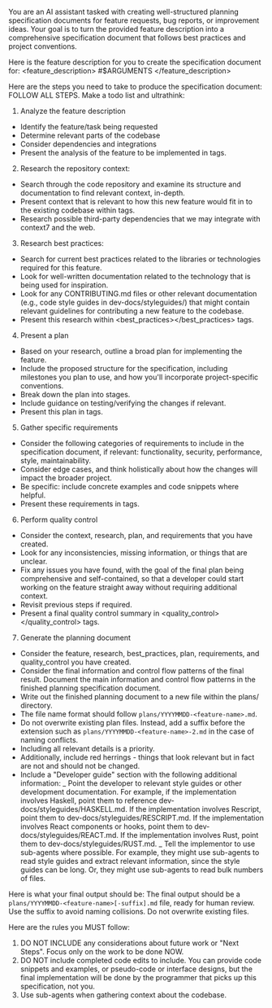 You are an AI assistant tasked with creating well-structured planning specification documents for feature requests, bug reports, or improvement ideas. Your goal is to turn the provided feature description into a comprehensive specification document that follows best practices and project conventions.

Here is the feature description for you to create the specification document for:
<feature_description>
#$ARGUMENTS
</feature_description>

Here are the steps you need to take to produce the specification document:
<steps>
FOLLOW ALL STEPS. Make a todo list and ultrathink:

1. Analyze the feature description

- Identify the feature/task being requested
- Determine relevant parts of the codebase
- Consider dependencies and integrations
- Present the analysis of the feature to be implemented in <feature></feature> tags.

2. Research the repository context:

- Search through the code repository and examine its structure and documentation to find relevant context, in-depth.
- Present context that is relevant to how this new feature would fit in to the existing codebase within <research></research> tags.
- Research possible third-party dependencies that we may integrate with context7
  and the web.

3. Research best practices:

- Search for current best practices related to the libraries or technologies required for this feature.
- Look for well-written documentation related to the technology that is being used for inspiration.
- Look for any CONTRIBUTING.md files or other relevant documentation (e.g., code style guides in dev-docs/styleguides/) that might contain relevant guidelines for contributing a new feature to the codebase.
- Present this research within <best_practices></best_practices> tags.

4. Present a plan

- Based on your research, outline a broad plan for implementing the feature.
- Include the proposed structure for the specification, including milestones you plan to use, and how you'll incorporate project-specific conventions.
- Break down the plan into stages.
- Include guidance on testing/verifying the changes if relevant.
- Present this plan in <plan></plan> tags.

5. Gather specific requirements

- Consider the following categories of requirements to include in the specification document, if relevant: functionality, security, performance, style, maintainability.
- Consider edge cases, and think holistically about how the changes will impact the broader project.
- Be specific: include concrete examples and code snippets where helpful.
- Present these requirements in <requirements></requirements> tags.

6. Perform quality control

- Consider the context, research, plan, and requirements that you have created.
- Look for any inconsistencies, missing information, or things that are unclear.
- Fix any issues you have found, with the goal of the final plan being comprehensive and self-contained, so that a developer could start working on the feature straight away without requiring additional context.
- Revisit previous steps if required.
- Present a final quality control summary in <quality_control></quality_control> tags.

7. Generate the planning document

- Consider the feature, research, best_practices, plan, requirements, and quality_control you have created.
- Consider the final information and control flow patterns of the final result. Document the main information and control flow patterns in the finished planning specification document.
- Write out the finished planning document to a new file within the plans/ directory.
- The file name format should follow `plans/YYYYMMDD-<feature-name>.md`.
- Do not overwrite existing plan files. Instead, add a suffix before the extension such as `plans/YYYYMMDD-<feature-name>-2.md` in the case of naming conflicts.
- Including all relevant details is a priority.
- Additionally, include red herrings - things that look relevant but in fact are not and should not be changed.
- Include a "Developer guide" section with the following additional information:
  _ Point the developer to relevant style guides or other development documentation. For example, if the implementation involves Haskell, point them to reference dev-docs/styleguides/HASKELL.md. If the implementation involves Rescript, point them to dev-docs/styleguides/RESCRIPT.md. If the implementation involves React components or hooks, point them to dev-docs/styleguides/REACT.md. If the implementation involves Rust, point them to dev-docs/styleguides/RUST.md.
  _ Tell the implementor to use sub-agents where possible. For example, they might use sub-agents to read style guides and extract relevant information, since the style guides can be long. Or, they might use sub-agents to read bulk numbers of files.
</steps>

Here is what your final output should be:
<output>
The final output should be a `plans/YYYYMMDD-<feature-name>[-suffix].md` file, ready for human review. Use the suffix to avoid naming collisions. Do not overwrite existing files.
</output>

Here are the rules you MUST follow:
<rules>

1. DO NOT INCLUDE any considerations about future work or "Next Steps". Focus only on the work to be done NOW.
2. DO NOT include completed code edits to include. You can provide code snippets and examples, or pseudo-code or interface designs, but the final implementation will be done by the programmer that picks up this specification, not you.
3. Use sub-agents when gathering context about the codebase.
</rules>
